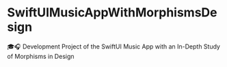 # SwiftUIMusicAppWithMorphismsDesign

🎓🎧 Development Project of the SwiftUI Music App with an In-Depth Study of Morphisms in Design

[](https://github.com/eldaroid/SwiftUIMusicAppWithMorphismsDesign/issues/1#issue-2811142029)
